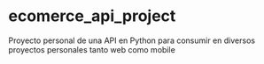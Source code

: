 # ecomerce_api_project
Proyecto personal de una API en Python para consumir en diversos proyectos personales tanto web como mobile
